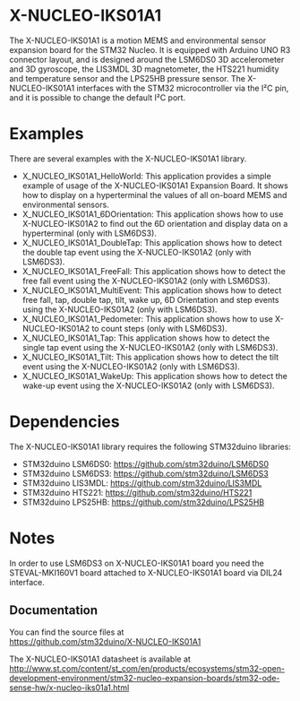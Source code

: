 # X-NUCLEO-IKS01A1

The X-NUCLEO-IKS01A1 is a motion MEMS and environmental sensor expansion board for the STM32 Nucleo.
It is equipped with Arduino UNO R3 connector layout, and is designed around the LSM6DS0 3D accelerometer and 3D gyroscope, 
the LIS3MDL 3D magnetometer, the HTS221 humidity and temperature sensor and the LPS25HB pressure sensor.
The X-NUCLEO-IKS01A1 interfaces with the STM32 microcontroller via the I²C pin, and it is possible to change the default I²C port.

# Examples

There are several examples with the X-NUCLEO-IKS01A1 library.
* X_NUCLEO_IKS01A1_HelloWorld: This application provides a simple example of usage of the X-NUCLEO-IKS01A1 
Expansion Board. It shows how to display on a hyperterminal the values of all on-board MEMS and environmental sensors.
* X_NUCLEO_IKS01A1_6DOrientation: This application shows how to use X-NUCLEO-IKS01A2 to find out the 6D orientation and 
display data on a hyperterminal (only with LSM6DS3).
* X_NUCLEO_IKS01A1_DoubleTap: This application shows how to detect the double tap event using the X-NUCLEO-IKS01A2 (only with LSM6DS3).
* X_NUCLEO_IKS01A1_FreeFall: This application shows how to detect the free fall event using the X-NUCLEO-IKS01A2 (only with LSM6DS3).
* X_NUCLEO_IKS01A1_MultiEvent: This application shows how to detect free fall, tap, double tap, tilt, wake up,
6D Orientation and step events using the X-NUCLEO-IKS01A2 (only with LSM6DS3).
* X_NUCLEO_IKS01A1_Pedometer: This application shows how to use X-NUCLEO-IKS01A2 to count steps (only with LSM6DS3).
* X_NUCLEO_IKS01A1_Tap: This application shows how to detect the single tap event using the X-NUCLEO-IKS01A2 (only with LSM6DS3).
* X_NUCLEO_IKS01A1_Tilt: This application shows how to detect the tilt event using the X-NUCLEO-IKS01A2 (only with LSM6DS3).
* X_NUCLEO_IKS01A1_WakeUp: This application shows how to detect the wake-up event using the X-NUCLEO-IKS01A2 (only with LSM6DS3).

# Dependencies

The X-NUCLEO-IKS01A1 library requires the following STM32duino libraries:

* STM32duino LSM6DS0: https://github.com/stm32duino/LSM6DS0
* STM32duino LSM6DS3: https://github.com/stm32duino/LSM6DS3
* STM32duino LIS3MDL: https://github.com/stm32duino/LIS3MDL
* STM32duino HTS221: https://github.com/stm32duino/HTS221
* STM32duino LPS25HB: https://github.com/stm32duino/LPS25HB


# Notes

In order to use LSM6DS3 on X-NUCLEO-IKS01A1 board you need the STEVAL-MKI160V1 board attached to X-NUCLEO-IKS01A1 board 
via DIL24 interface.

## Documentation

You can find the source files at  
https://github.com/stm32duino/X-NUCLEO-IKS01A1

The X-NUCLEO-IKS01A1 datasheet is available at  
http://www.st.com/content/st_com/en/products/ecosystems/stm32-open-development-environment/stm32-nucleo-expansion-boards/stm32-ode-sense-hw/x-nucleo-iks01a1.html

